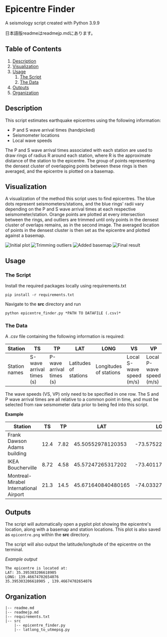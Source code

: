 # Epicentre Finder

A seismology script created with Python 3.9.9

日本語版readmeはreadmejp.mdにあります。

## Table of Contents
1. [Description](#Description)
2. [Visualization](#Visualization)
3. [Usage](#Usage)
    1. [The Script](#script)
    2. [The Data](#data)
4. [Outputs](#Outputs)
5. [Organization](#Organization)


## Description

This script estimates earthquake epicentres using the following information:
* P and S wave arrival times (handpicked)
* Seismometer locations
* Local wave speeds

The P and S wave arrival times associated with each station are used to draw rings of radius R around each station, where R is the approximate distance of the station to the epicentre. The group of points representing the densest cluster of overlapping points between these rings is then averaged, and the epicentre is plotted on a basemap.

## Visualization

A visualization of the method this script uses to find epicentres. The blue dots represent seismometers/stations, and the blue rings' radii vary depending on the P and S wave arrival times at each respective seismometer/station. Orange points are plotted at every intersection between the rings, and outliers are trimmed until only points in the densest cluster of overlaps remains, as in the second image. The averaged location of points in the densest cluster is then set as the epicentre and plotted against a basemap. 

![Initial plot](https://i.imgur.com/u6Gj408.png)
![Trimming outliers](https://i.imgur.com/HCF2qjm.png)
![Added basemap](https://i.imgur.com/9P2VTST.png)
![Final result](https://i.imgur.com/JL3vCrU.png)

## Usage

### The Script <a name="script"></a>

Install the required packages locally using requirements.txt

```
pip install -r requirements.txt
```

Navigate to the **src** directory and run

```
python epicentre_finder.py *PATH TO DATAFILE (.csv)*
```

### The Data <a name="data"></a>

A .csv file containing the following information is required:

Station | TS | TP | LAT | LONG | VS | VP
---|---|---|---|---|---|---
Station names | S-wave arrival times (s) | P-wave arrival times (s) | Latitudes of stations | Longitudes of stations | Local S-wave speed (m/s) | Local P-wave speed (m/s)

The wave speeds (VS, VP) only need to be specified in one row. The S and P wave arrival times are all relative to a common point in time, and must be selected from raw seismometer data prior to being fed into this script.



**Example**

Station | TS | TP | LAT | LONG | VS | VP
---|---|---|---|---|---|---
Frank Dawson Adams building | 12.4 | 7.82 | 45.50552978120353 | -73.57522984289152 | 2300 | 4680
IKEA Boucherville | 8.72 | 4.58 | 45.57247265317202 | -73.40117329505202 | |
Montreal-Mirabel International Airport | 21.3 | 14.5 | 45.671640840480165 | -74.03327505426336 | |

## Outputs

The script will automatically open a pyplot plot showing the epicentre's location, along with a basemap and station locations. This plot is also saved as `epicentre.png` within the **src** directory.

The script will also output the latitude/longitude of the epicentre on the terminal.

_Example output_


```
The epicentre is located at:
LAT: 35.395303206618905
LONG: 139.46674702654076
35.395303206618905 , 139.46674702654076
```

## Organization
```
|-- readme.md
|-- readmejp.md
|-- requirements.txt
|-- src
    |-- epicentre_finder.py 
    |-- latlong_to_utmepsg.py
```









